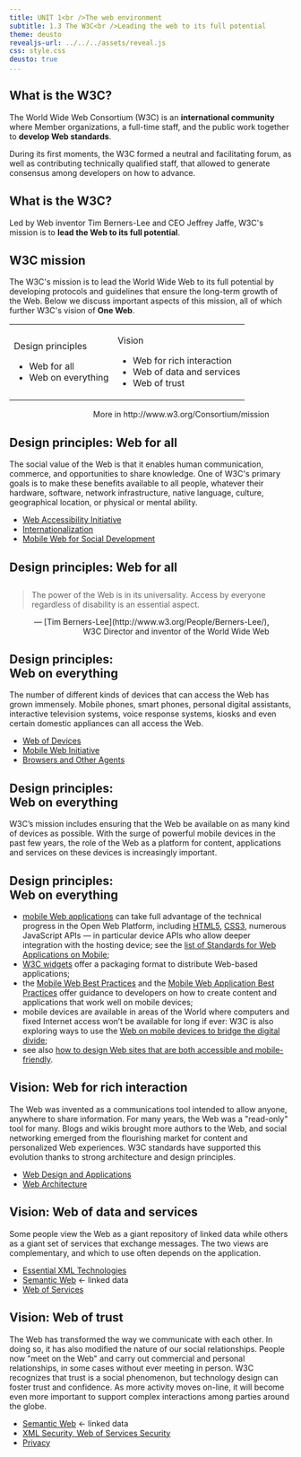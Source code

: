 ```yaml
---
title: UNIT 1<br />The web environment
subtitle: 1.3 The W3C<br />Leading the web to its full potential
theme: deusto
revealjs-url: ../../../assets/reveal.js
css: style.css
deusto: true
...
```


## What is the W3C?

The World Wide Web Consortium (W3C) is an **international community** where Member organizations, a full-time staff, and the public work together to **develop Web standards**. 

During its first moments, the W3C formed a neutral and facilitating forum, as well as contributing technically qualified staff, that allowed to generate consensus among developers on how to advance. 

## What is the W3C?

Led by Web inventor Tim Berners-Lee and CEO Jeffrey Jaffe, W3C's mission is to **lead the Web to its full potential**. 

## W3C mission

The W3C's mission is to lead the World Wide Web to its full potential by developing protocols and guidelines that ensure the long-term growth of the Web. Below we discuss important aspects of this mission, all of which further W3C's vision of **One Web**.

<table class="small"><tr><td> 

Design principles

- Web for all
- Web on everything

</td><td>

Vision

- Web for rich interaction
- Web of data and services
- Web of trust

</td></tr></table>

<figure style="text-align:right;"><figcaption>More in http://www.w3.org/Consortium/mission</figcaption></figure>

## Design principles: Web for all

<div class="small">
The social value of the Web is that it enables human communication, commerce, and opportunities to share knowledge. One of W3C's primary goals is to make these benefits available to all people, whatever their hardware, software, network infrastructure, native language, culture, geographical location, or physical or mental ability. 
</div>

- [Web Accessibility Initiative](http://www.w3.org/WAI/)
- [Internationalization](http://www.w3.org/International/)
- [Mobile Web for Social Development](http://www.w3.org/2008/MW4D/)

## Design principles: Web for all

<blockquote style="margin-top:2em;">
    <p>The power of the Web is in its universality. Access by everyone regardless of disability is an essential aspect.</p>
</blockquote>

<figure style="text-align:right;"><figcaption>&mdash; [Tim Berners-Lee](http://www.w3.org/People/Berners-Lee/), W3C Director and inventor of the World Wide Web
</figcaption></figure>

## Design principles: <br />Web on everything

The number of different kinds of devices that can access the Web has grown immensely. Mobile phones, smart phones, personal digital assistants, interactive television systems, voice response systems, kiosks and even certain domestic appliances can all access the Web. 

- [Web of Devices](http://www.w3.org/standards/webofdevices/)
- [Mobile Web Initiative](http://www.w3.org/Mobile/)
- [Browsers and Other Agents](http://www.w3.org/standards/agents/Overview.html)

## Design principles: <br />Web on everything

W3C’s mission includes ensuring that the Web be available on as many kind of devices as possible. With the surge of powerful mobile devices in the past few years, the role of the Web as a platform for content, applications and services on these devices is increasingly important.

## Design principles: <br />Web on everything

<div class="small">

- [mobile Web applications](http://www.w3.org/standards/techs/mobileapp) can take full advantage of the technical progress in the Open Web Platform, including [HTML5](http://www.w3.org/standards/techs/html), [CSS3](http://www.w3.org/standards/techs/css), numerous JavaScript APIs — in particular device APIs who allow deeper integration with the hosting device; see the [list of Standards for Web Applications on Mobile](http://www.w3.org/Mobile/mobile-web-app-state/);
- [W3C widgets](http://www.w3.org/standards/techs/widgets) offer a packaging format to distribute Web-based applications;
- <span class="fragment highlighted">the [Mobile Web Best Practices](http://www.w3.org/TR/mobile-bp) and the [Mobile Web Application Best Practices](http://www.w3.org/TR/mwabp) offer guidance to developers on how to create content and applications that work well on mobile devices;</span>
- <span class="fragment highlighted">mobile devices are available in areas of the World where computers and fixed Internet access won’t be available for long if ever: W3C is also exploring ways to use the [Web on mobile devices to bridge the digital divide](http://www.w3.org/2008/MW4D/);</span>
- see also [how to design Web sites that are both accessible and mobile-friendly](http://www.w3.org/WAI/mobile/).

</div>

## Vision: Web for rich interaction

<div class="small">
The Web was invented as a communications tool intended to allow anyone, anywhere to share information. For many years, the Web was a "read-only" tool for many. Blogs and wikis brought more authors to the Web, and social networking emerged from the flourishing market for content and personalized Web experiences. W3C standards have supported this evolution thanks to strong architecture and design principles. 
</div>

- [Web Design and Applications](http://www.w3.org/standards/webdesign/)
- [Web Architecture](http://www.w3.org/standards/webarch/)

## Vision: Web of data and services

Some people view the Web as a giant repository of linked data while others as a giant set of services that exchange messages. The two views are complementary, and which to use often depends on the application. 

- [Essential XML Technologies](http://www.w3.org/standards/xml/)
- [Semantic Web](http://www.w3.org/standards/semanticweb/) <span class="fragment">&larr; linked data</span>
- [Web of Services](http://www.w3.org/standards/webofservices/)

## Vision: Web of trust

<div class="small">
The Web has transformed the way we communicate with each other. In doing so, it has also modified the nature of our social relationships. People now "meet on the Web" and carry out commercial and personal relationships, in some cases without ever meeting in person. W3C recognizes that trust is a social phenomenon, but technology design can foster trust and confidence. As more activity moves on-line, it will become even more important to support complex interactions among parties around the globe. 
</div>

- [Semantic Web](http://www.w3.org/standards/semanticweb/) <span class="fragment">&larr; linked data</span>
- [XML Security, Web of Services Security](http://www.w3.org/standards/xml/security)
- [Privacy](http://www.w3.org/standards/webdesign/privacy)
